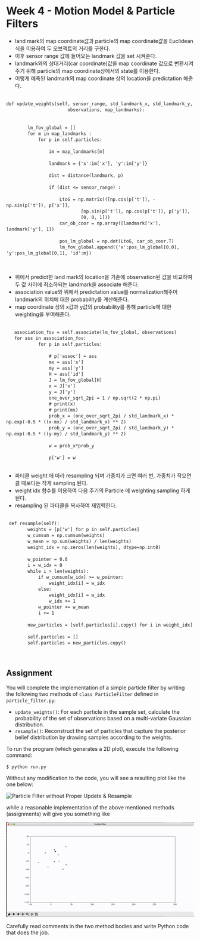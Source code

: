 # Week 4 - Motion Model & Particle Filters
- land mark의 map coordinate값과 particle의 map coordinate값을 Euclidean식을 이용하여 두 오브젝트의 거리를 구한다.
- 이후 sensor range 값에 들어오는 landmark 값을 set 시켜준다.
- landmark와의 상대거리(car coordinate)값을 map coordinate 값으로 변환시켜주기 위해 particle의 map coordinate상에서의 state를 이용한다.
- 이렇게 예측된 landmark의 map coordinate 상의 location을 predictation 해준다. 

<pre>
<code>
def update_weights(self, sensor_range, std_landmark_x, std_landmark_y,
                       observations, map_landmarks):
                       
                       
        lm_fov_global = []
        for m in map_landmarks :
            for p in self.particles:

                im = map_landmarks[m]
        
                landmark = {'x':im['x'], 'y':im['y']}

                dist = distance(landmark, p)
                
                if (dist <= sensor_range) :

                    LtoG = np.matrix(([np.cos(p['t']), -np.sin(p['t']), p['x']],
                            [np.sin(p['t']), np.cos(p['t']), p['y']],
                            [0, 0, 1]))
                    car_ob_coor = np.array([landmark['x'], landmark['y'], 1])

                    pos_lm_global = np.dot(LtoG, car_ob_coor.T)
                    lm_fov_global.append({'x':pos_lm_global[0,0], 'y':pos_lm_global[0,1], 'id':m})
                    
</code>
</pre>

- 위에서 predict한 land mark의 location을 기존에 observation된 값을 비교하여 두 값 사이에 최소하되는 landmark을 associate 해준다.
- association value와 위에서 predictation value를 normalization해주어 landmark의 위치에 대한 probability를 계산해준다.
- map coordinate 상의 x값과 y값의 probability를 통해 particle에 대한 weighting을 부여해준다.

<pre>
<code>
   association_fov = self.associate(lm_fov_global, observations)
   for ass in association_fov:
            for p in self.particles:
               
                # p['assoc'] = ass
                mx = ass['x']
                my = ass['y']
                H = ass['id']
                J = lm_fov_global[H]
                x = J['x']
                y = J['y']
                one_over_sqrt_2pi = 1 / np.sqrt(2 * np.pi)
                # print(x)
                # print(mx)
                prob_x = (one_over_sqrt_2pi / std_landmark_x) * np.exp(-0.5 * ((x-mx) / std_landmark_x) ** 2)
                prob_y = (one_over_sqrt_2pi / std_landmark_y) * np.exp(-0.5 * ((y-my) / std_landmark_y) ** 2)

                w = prob_x*prob_y

                p['w'] = w
</code>
</pre>

- 파티클 weight 에 따라 resampling 되며 가중치가 크면 여러 번, 가중치가 작으면 클 때보다는 작게 sampling 된다.
- weight idx 함수를 이용하여 다음 주기의 Particle 에 weighting sampling 하게 된다.
- resampling 된 파티클을 복사하여 재입력한다.

<pre>
<code>
 def resample(self):
        weights = [p['w'] for p in self.particles]
        w_cumsum = np.cumsum(weights)
        w_mean = np.sum(weights) / len(weights)
        weight_idx = np.zeros(len(weights), dtype=np.int8)
        
        w_pointer = 0.0
        i = w_idx = 0
        while i > len(weights):
            if w_cumsum[w_idx] >= w_pointer:
                weight_idx[i] = w_idx
            else:
                weight_idx[i] = w_idx
                w_idx += 1
            w_pointer += w_mean
            i += 1
            
        new_particles = [self.particles[i].copy() for i in weight_idx]

        self.particles = []
        self.particles = new_particles.copy()     

</code>
</pre>
[//]: # (Image References)
[empty-update]: ./empty-update.gif
[example]: ./example.gif

## Assignment

You will complete the implementation of a simple particle filter by writing the following two methods of `class ParticleFilter` defined in `particle_filter.py`:

* `update_weights()`: For each particle in the sample set, calculate the probability of the set of observations based on a multi-variate Gaussian distribution.
* `resample()`: Reconstruct the set of particles that capture the posterior belief distribution by drawing samples according to the weights.

To run the program (which generates a 2D plot), execute the following command:

```
$ python run.py
```

Without any modification to the code, you will see a resulting plot like the one below:

![Particle Filter without Proper Update & Resample][empty-update]

while a reasonable implementation of the above mentioned methods (assignments) will give you something like

![Particle Filter Example][example]

Carefully read comments in the two method bodies and write Python code that does the job.
